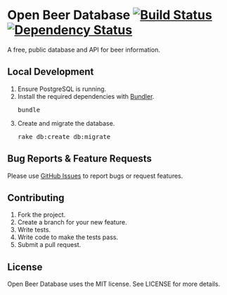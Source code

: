 # Open Beer Database [![Build Status](https://secure.travis-ci.org/openbeerdatabase/openbeerdatabase.png?branch=master)](http://travis-ci.org/openbeerdatabase/openbeerdatabase) [![Dependency Status](https://gemnasium.com/openbeerdatabase/openbeerdatabase.png)](https://gemnasium.com/openbeerdatabase/openbeerdatabase)

A free, public database and API for beer information.

## Local Development

1. Ensure PostgreSQL is running.
2. Install the required dependencies with [Bundler](http://gembundler.com).
   <pre>
   bundle
   </pre>
3. Create and migrate the database.
   <pre>
   rake db:create db:migrate
   </pre>

## Bug Reports & Feature Requests

Please use [GitHub Issues](https://github.com/openbeerdatabase/openbeerdatabase/issues) to report bugs or request features.

## Contributing

1. Fork the project.
2. Create a branch for your new feature.
3. Write tests.
4. Write code to make the tests pass.
5. Submit a pull request.

## License

Open Beer Database uses the MIT license. See LICENSE for more details.
